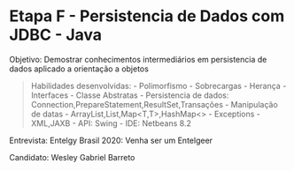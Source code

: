 # Etapa F - Persistencia de Dados com JDBC - Java

Objetivo: Demostrar conhecimentos intermediários em persistencia de dados aplicado a orientação a objetos


> Habilidades desenvolvidas: 
						- Polimorfismo
						- Sobrecargas
						- Herança
						- Interfaces
						- Classe Abstratas
						- Persistencia de dados: Connection,PrepareStatement,ResultSet,Transações
						- Manipulação de datas
						- ArrayList,List<T>,Map<T,T>,HashMap<>
						- Exceptions
						- XML,JAXB
						- API: Swing
						- IDE: Netbeans 8.2 
            




Entrevista: Entelgy Brasil 2020: Venha ser um Entelgeer


Candidato: Wesley Gabriel Barreto



